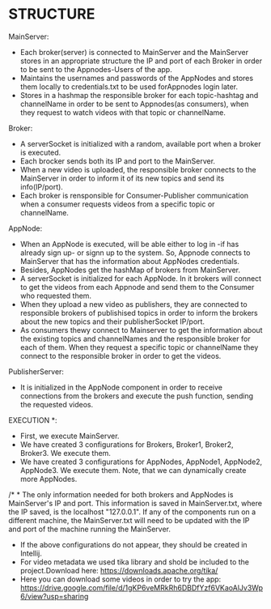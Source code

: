 # STRUCTURE

MainServer:
* Each broker(server) is connected to MainServer and the MainServer stores in an appropriate structure the IP and port of each Broker in order to be sent to  the Appnodes-Users of the app.
* Maintains the usernames and passwords of the AppNodes and stores them locally to credentials.txt to be used forAppnodes login later.
* Stores in a hashmap the responsible broker for each topic-hashtag and channelName in order to be sent to Appnodes(as consumers), when they request to watch videos with that topic or channelName.

Broker:
* A serverSocket is initialized with a random, available port when a broker is executed.
* Each brocker sends both its IP and port to the MainServer.
* When a new video is uploaded, the responsible broker connects to the MainServer in order to inform it of its new topics and send its info(IP/port).
* Each broker is rensponsible for Consumer-Publisher communication when a consumer requests videos from a specific topic or channelName.

AppNode:
* When an AppNode is executed, will be able either to log in -if has already sign up- or signn up to the system. So, Appnode connects to MainServer that has the information about AppNodes credentials.
* Besides, AppNodes get the hashMap of brokers from MainServer.
* A serverSocket<PublisherServer> is initialized for each AppNode. In it brokers will connect to get the videos from each Appnode and send them to the Consumer who requested them.
* When they upload a new video as publishers, they are connected to responsible brokers of publishised topics in order to inform the brokers about the new topics and their publisherSocket IP/port.
* As consumers thewy connect to Mainserver to get the information about the existing topics and channelNames and the responsible broker for each of them. When they request a specific topic or channelName they connect to the responsible broker in order to get the videos.

 PublisherServer:
* It is initialized in the AppNode component in order to receive connections from the brokers and execute the push function, sending the requested videos.



EXECUTION *:
* First, we execute MainServer.
* We have created 3 configurations for Brokers, Broker1, Broker2, Broker3. We execute them.
* We have created 3 configurations for AppNodes, AppNode1, AppNode2, AppNode3. We execute them. Note, that we can dynamically create more AppNodes.

	
/* * The only information needed for both brokers and AppNodes is MainServer's IP and port. This information is saved in MainServer.txt, where the IP saved, is the localhost "127.0.0.1". If any of the components run on a different machine, the MainServer.txt will need to be updated with the IP and port of the machine running the MainServer.
* If the above configurations do not appear, they should be created in Intellij.
* For video metadata we used tika library and shold be included to the project.Download here: https://downloads.apache.org/tika/
* Here you can download some videos in order to try the app: https://drive.google.com/file/d/1gKP6veMRkRh6DBDfYzf6VKaoAlJv3Wp6/view?usp=sharing
